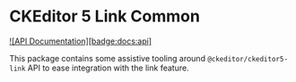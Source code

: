 # CKEditor 5 Link Common

[![API Documentation][badge:docs:api]][api:ckeditor-plugins]

This package contains some assistive tooling around `@ckeditor/ckeditor5-link`
API to ease integration with the link feature.

[api:ckeditor-plugins]: <https://coremedia.github.io/ckeditor-plugins/docs/api/modules/ckeditor5_coremedia_link.link.html> "Namespace link"
